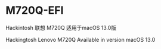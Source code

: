 # M720Q-EFI
Hackintosh 联想 M720Q
适用于macOS 13.0版

Hackingtosh Lenovo M720Q
Available in version macOS 13.0
